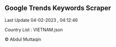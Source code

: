 

## Google Trends Keywords Scraper 
 
Last Update 04-02-2023 , 04:12:46

Country List :
VIETNAM.json



© Abdul Muttaqin 
